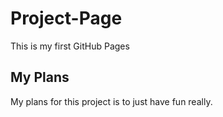 # Project-Page
This is my first GitHub Pages

## My Plans
My plans for this project is to just have fun really.
